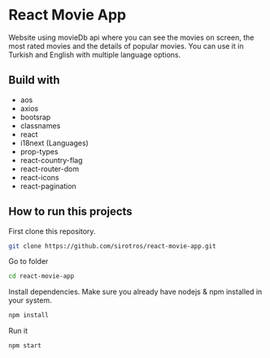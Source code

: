 # React Movie App

Website using movieDb api where you can see the movies on screen, the most rated movies and the details of popular movies.  You can use it in Turkish and English with multiple language options.

## Build with
- aos
- axios
- bootsrap
- classnames
- react
- i18next (Languages)
- prop-types
- react-country-flag
- react-router-dom
- react-icons
- react-pagination


## How to run this projects
 First clone this repository.
```bash
git clone https://github.com/sirotros/react-movie-app.git
```
Go to folder
```bash
cd react-movie-app
```
Install dependencies. Make sure you already have nodejs & npm installed in your system.
```bash
npm install
```
Run it
```bash
npm start
```
